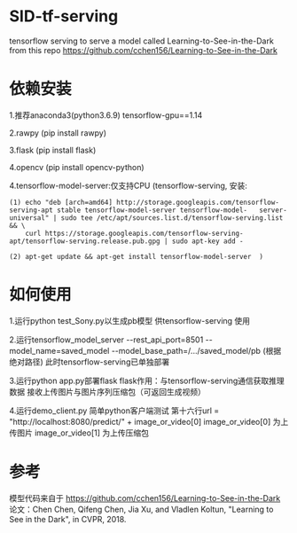 # SID-tf-serving
tensorflow serving to serve a model called Learning-to-See-in-the-Dark from this repo https://github.com/cchen156/Learning-to-See-in-the-Dark

# 依赖安装
1.推荐anaconda3(python3.6.9) tensorflow-gpu==1.14

2.rawpy (pip install rawpy)

3.flask (pip install flask)

4.opencv (pip install opencv-python)

4.tensorflow-model-server:仅支持CPU
   (tensorflow-serving, 安装:

    (1) echo "deb [arch=amd64] http://storage.googleapis.com/tensorflow-serving-apt stable tensorflow-model-server tensorflow-model-   server-universal" | sudo tee /etc/apt/sources.list.d/tensorflow-serving.list && \
        curl https://storage.googleapis.com/tensorflow-serving-apt/tensorflow-serving.release.pub.gpg | sudo apt-key add -
        
    (2) apt-get update && apt-get install tensorflow-model-server  )
   
# 如何使用
1.运行python test_Sony.py以生成pb模型 供tensorflow-serving 使用

2.运行tensorflow_model_server --rest_api_port=8501 --model_name=saved_model --model_base_path=/.../saved_model/pb (根据绝对路径)
  此时tensorflow-serving已单独部署
  
3.运行python app.py部署flask 
  flask作用：与tensorflow-serving通信获取推理数据
             接收上传图片与图片序列压缩包（可返回生成视频）
             
4.运行demo_client.py
  简单python客户端测试 第十六行url = "http://localhost:8080/predict/" + image_or_video[0] 
  image_or_video[0] 为上传图片
  image_or_video[1] 为上传压缩包
  
# 参考
模型代码来自于 https://github.com/cchen156/Learning-to-See-in-the-Dark
论文：Chen Chen, Qifeng Chen, Jia Xu, and Vladlen Koltun, "Learning to See in the Dark", in CVPR, 2018.
  
